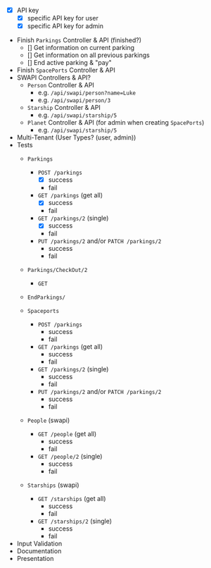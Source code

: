 * [x] API key
    * [x] specific API key for user
    * [x] specific API key for admin
* Finish `Parkings` Controller & API (finished?)
    * [] Get information on current parking
    * [] Get information on all previous parkings
    * [] End active parking & "pay"
* Finish `SpacePorts` Controller & API
* SWAPI Controllers & API?
    * `Person` Controller & API
        * e.g. `/api/swapi/person?name=Luke`
        * e.g. `/api/swapi/person/3`
    * `Starship` Controller & API
        * e.g. `/api/swapi/starship/5`
    * `Planet` Controller & API (for admin when creating `SpacePorts`)
        * e.g. `/api/swapi/starship/5`
* Multi-Tenant (User Types? (user, admin))
* Tests
    * `Parkings`
        * `POST /parkings`
            * [x] success
            * fail
        * `GET /parkings` (get all)
            * [x] success
            * fail
        * `GET /parkings/2` (single)
            * [x] success
            * fail
        * `PUT /parkings/2` and/or `PATCH /parkings/2`
            * success
            * fail
    
    * `Parkings/CheckOut/2`
        * `GET`
    
    * `EndParkings/`
    * `Spaceports`
        * `POST /parkings`
            * success
            * fail
        * `GET /parkings` (get all)
            * success
            * fail
        * `GET /parkings/2` (single)
            * success
            * fail
        * `PUT /parkings/2` and/or `PATCH /parkings/2`
            * success
            * fail
    * `People` (swapi)
        * `GET /people` (get all)
            * success
            * fail
        * `GET /people/2` (single)
            * success
            * fail
    * `Starships` (swapi)
        * `GET /starships` (get all)
            * success
            * fail
        * `GET /starships/2` (single)
            * success
            * fail
* Input Validation
* Documentation
* Presentation
